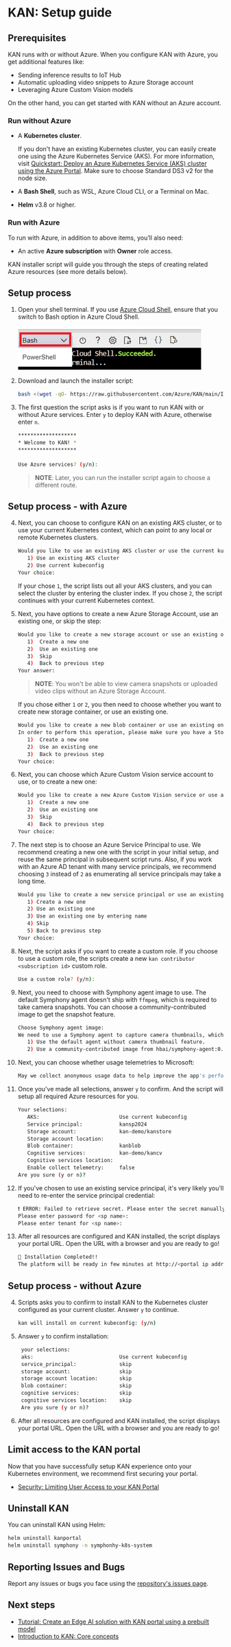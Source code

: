 # KAN: Setup guide

## Prerequisites

KAN runs with or without Azure. When you configure KAN with Azure, you get additional features like:
* Sending inference results to IoT Hub
* Automatic uploading video snippets to Azure Storage account
* Leveraging Azure Custom Vision models

On the other hand, you can get started with KAN without an Azure account.

### Run without Azure

* A **Kubernetes cluster**. 

  If you don't have an existing Kubernetes cluster, you can easily create one using the Azure Kubernetes Service (AKS). For more information, visit [Quickstart: Deploy an Azure Kubernetes Service (AKS) cluster using the Azure Portal](https://docs.microsoft.com/en-us/azure/aks/learn/quick-kubernetes-deploy-portal?tabs=azure-cli). Make sure to choose Standard DS3 v2 for the node size.

* A **Bash Shell**, such as WSL, Azure Cloud CLI, or a Terminal on Mac.
* **Helm** v3.8 or higher.

### Run with Azure

To run with Azure, in addition to above items, you’ll also need:

* An active **Azure subscription** with **Owner** role access. 

KAN installer script will guide you through the steps of creating related Azure resources (see more details below).

## Setup process 

1. Open your shell terminal. If you use [Azure Cloud Shell](https://learn.microsoft.com/en-us/azure/cloud-shell/overview), ensure that you switch to Bash option in Azure Cloud Shell. 

   ![image](../images/bash-shell.png)

2. Download and launch the installer script:
   ```bash
   bash <(wget -qO- https://raw.githubusercontent.com/Azure/KAN/main/Installer/kan-installer.sh)
   ```
3. The first question the script asks is if you want to run KAN with or without Azure services. Enter ```y``` to deploy KAN with Azure, otherwise enter ```n```.
   ```bash
   *******************
   * Welcome to KAN! *
   *******************

   Use Azure services? (y/n):
   ```
   > **NOTE**: Later, you can run the installer script again to choose a different route.

## Setup process - with Azure
4. Next, you can choose to configure KAN on an existing AKS cluster, or to use your current Kubernetes context, which can point to any local or remote Kubernetes clusters.
   ```bash
   Would you like to use an existing AKS cluster or use the current kubeconfig?
      1) Use an existing AKS cluster
      2) Use current kubeconfig
   Your choice:
   ```
   If your chose ```1```, the script lists out all your AKS clusters, and you can select the cluster by entering the cluster index. If you chose ```2```, the script continues with your current Kubernetes context.

5. Next, you have options to create a new Azure Storage Account, use an existing one, or skip the step:
   ```bash
   Would you like to create a new storage account or use an existing one?
      1)  Create a new one
      2)  Use an existing one
      3)  Skip
      4)  Back to previous step
   Your answer:
   ```
   > **NOTE**: You won't be able to view camera snapshots or uploaded video clips without an Azure Storage Account.

   If you chose either ```1``` or ```2```, you then need to choose whether you want to create new storage container, or use an existing one.
   ```bash
   Would you like to create a new blob container or use an existing one?
   In order to perform this operation, please make sure you have a Storage contributor role on your subscription
      1)  Create a new one
      2)  Use an existing one
      3)  Back to previous step
   Your choice:
   ```
6. Next, you can choose which Azure Custom Vision service account to use, or to create a new one:
   ```bash
   Would you like to create a new Azure Custom Vision service or use an existing one?
      1)  Create a new one
      2)  Use an existing one
      3)  Skip
      4)  Back to previous step
   Your choice:
   ```
7. The next step is to choose an Azure Service Principal to use. We recommend creating a new one with the script in your initial setup, and reuse the same principal in subsequent script runs. Also, if you work with an Azure AD tenant with many service principals, we recommend choosing ```3``` instead of ```2``` as enumerating all service principals may take a long time.
   ```bash
   Would you like to create a new service principal or use an existing one?
      1) Create a new one
      2) Use an existing one
      3) Use an existing one by entering name
      4) Skip
      5) Back to previous step
   Your choice:
   ```
8. Next, the script asks if you want to create a custom role. If you choose to use a custom role, the scripts create a new `kan contributor <subscription id>` custom role. 
   ```bash
   Use a custom role? (y/n):
   ```
9. Next, you need to choose with Symphony agent image to use. The default Symphony agent doesn't ship with `ffmpeg`, which is required to take camera snapshots. You can choose a community-contributed image to get the snapshot feature.
   ```bash
   Choose Symphony agent image:
   We need to use a Symphony agent to capture camera thumbnails, which requires the use of ffmpeg. However, the default Symphony agent Docker image does not include ffmpeg.
      1) Use the default agent without camera thumbnail feature.
      2) Use a community-contributed image from hbai/symphony-agent:0.48.4 that supports the thumbnail feature.
   ```
9. Next, you can choose whether usage telemetries to Microsoft:
   ```bash
   May we collect anonymous usage data to help improve the app's performance and user experience (to turn it off, run this installer again)? (y/n)
   ```
  
9. Once you've made all selections, answer ```y``` to confirm. And the script will setup all required Azure resources for you.
   ```bash
   Your selections:
      AKS:                          Use current kubeconfig
      Service principal:            kansp2024
      Storage account:              kan-demo/kanstore
      Storage account location:
      Blob container:               kanblob
      Cognitive services:           kan-demo/kancv
      Cognitive services location:
      Enable collect telemetry:     false
   Are you sure (y or n)?
   ```
9. If you've chosen to use an existing service principal, it's very likely you'll need to re-enter the service principal credential:
   ```bash
   ❗ ERROR: Failed to retrieve secret. Please enter the secret manually.
   Please enter password for <sp name>:
   Please enter tenant for <sp name>:
   ```

9. After all resources are configured and KAN installed, the script displays your portal URL. Open the URL with a browser and you are ready to go!
   ```bash
   🎉 Installation Completed!!
   The platform will be ready in few minutes at http://<portal ip address>
   ```
## Setup process - without Azure

4. Scripts asks you to confirm to install KAN to the Kubernetes cluster configured as your current cluster. Answer `y` to continue.
   ```bash
   kan will install on current kubeconfig: (y/n)
   ```
5. Answer `y` to confirm installation:
   ```bash
    your selections:
    aks:                            Use current kubeconfig
    service_principal:              skip
    storage account:                skip
    storage account location:       skip
    blob container:                 skip
    cognitive services:             skip
    cognitive services location:    skip
    Are you sure (y or n)?
   ```
6. After all resources are configured and KAN installed, the script displays your portal URL. Open the URL with a browser and you are ready to go!

## Limit access to the KAN portal
Now that you have successfully setup KAN experience onto your Kubernetes environment, we recommend first securing your portal. 
  
-   [Security: Limiting User Access to your KAN Portal](/docs/tutorial/Security-Limiting-User-Access-to-your-KAN-Portal.md)


## Uninstall KAN
You can uninstall KAN using Helm:

```bash
helm uninstall kanportal
helm uninstall symphony -n symphonhy-k8s-system
```
 
## Reporting Issues and Bugs
    
Report any issues or bugs you face using the [repository's issues page](https://github.com/Azure/KAN/issues).

## Next steps

-   [Tutorial: Create an Edge AI solution with KAN portal using a prebuilt model](Tutorial-Create-an-Edge-AI-solution-with-KubeAI-Application-Nucleus-for-edge-Portal.md)
-   [Introduction to KAN: Core concepts](/docs/tutorial/concepts-kan.md)

